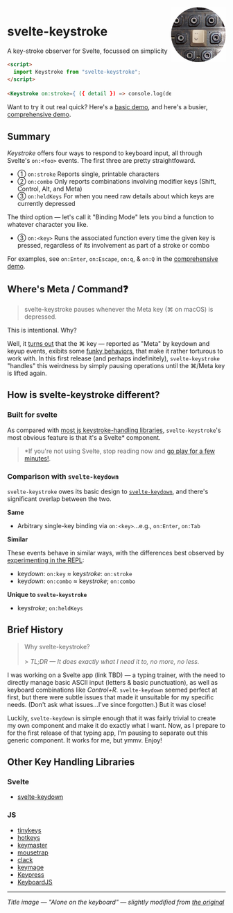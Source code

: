 <img src="lonekey.jpg" alt="photo of antique keyboard with all the keys removed except for a key whose combination of : and > combine into a smiley face" width="25%" height="25%" style="float:right;" />

# svelte-keystroke

A key-stroke observer for Svelte, focussed on simplicity

```html
<script>
  import Keystroke from "svelte-keystroke";
</script>

<Keystroke on:stroke={ ({ detail }) => console.log(detail) } />
```

Want to try it out real quick? Here's a [basic demo](https://svelte.dev/repl/16a2fa4f9ca14dcb98b0894f50598caf?version=3.41.0), and here's a busier, [comprehensive demo](https://svelte.dev/repl/83918eedc5df44a8814bb114c5716b06?version=3.41.0).

## Summary

_Keystroke_ offers four ways to respond to keyboard input, all through Svelte's `on:<foo>` events. The first three are pretty straightfoward.

- ① `on:stroke` Reports single, printable characters
- ② `on:combo` Only reports combinations involving modifier keys (Shift, Control, Alt, and Meta)
- ③ `on:heldKeys` For when you need raw details about which keys are currently depressed

The third option — let's call it "Binding Mode" lets you bind a function to whatever character you like.

- ③ `on:<key>` Runs the associated function every time the given key is pressed, regardless of its involvement as part of a stroke or combo

For examples, see `on:Enter`, `on:Escape`, `on:q`, & `on:Q` in the [comprehensive demo](https://svelte.dev/repl/83918eedc5df44a8814bb114c5716b06?version=3.41.0).

## Where's Meta / Command❓

> svelte-keystroke pauses whenever the Meta key (⌘ on macOS) is depressed.

This is intentional. Why?

Well, it [turns out](https://stackoverflow.com/a/27512489/230615) that the <a title="macOS Command">⌘</a> key — reported as "Meta" by keydown and keyup events, exibits some [funky behaviors](https://codepen.io/alexduloz/pen/nteqG), that make it rather torturous to work with. In this first release (and perhaps indefinitely), `svelte-keystroke` "handles" this weirdness by simply pausing operations until the ⌘/Meta key is lifted again.

## How is svelte-keystroke different?

### Built for svelte

As compared with [most js keystroke-handling libraries](#other-key-handling-libraries), `svelte-keystroke`'s most obvious feature is that it's a Svelte\* component.

> \*If you're not using Svelte, stop reading now and [go play for a few minutes!](https://svelte.dev/tutorial/basics).

### Comparison with `svelte-keydown`

`svelte-keystroke` owes its basic design to [`svelte-keydown`](https://github.com/metonym/svelte-keydown), and there's significant overlap between the two.

**Same**

- Arbitrary single-key binding via `on:<key>`…e.g., `on:Enter`, `on:Tab`

**Similar**

These events behave in similar ways, with the differences best observed by [experimenting in the REPL](https://svelte.dev/repl/a546827278fc4209a27262cc99b51315?version=3.42.1):

- key*down*: `on:key` ≈ key*stroke*: `on:stroke`
- key*down*: `on:combo` ≈ key*stroke*; `on:combo`

**Unique to `svelte-keystroke`**

- key*stroke*; `on:heldKeys`

## Brief History

> Why svelte-keystroke?<br><br> > _TL;DR — It does exactly what I need it to, no more, no less._

I was working on a Svelte app (link TBD) — a typing trainer, with the need to directly manage basic ASCII input (letters & basic punctuation), as well as keyboard combinations like _Control+R_. `svelte-keydown` seemed perfect at first, but there were subtle issues that made it unsuitable for my specific needs. (Don't ask what issues…I've since forgotten.) But it was close!

Luckily, `svelte-keydown` is simple enough that it was fairly trivial to create my own component and make it do exactly what I want. Now, as I prepare to for the first release of that typing app, I'm pausing to separate out this generic component. It works for me, but ymmv. Enjoy!

## Other Key Handling Libraries

### Svelte

- [svelte-keydown](https://github.com/metonym/svelte-keydown)

### JS

- [tinykeys](https://github.com/jamiebuilds/tinykeys)
- [hotkeys](https://github.com/jaywcjlove/hotkeys)
- [keymaster](https://github.com/madrobby/keymaster)
- [mousetrap](https://github.com/ccampbell/mousetrap)
- [clack](https://github.com/ulisesantana/clack)
- [keymage](https://github.com/piranha/keymage)
- [Keypress](https://github.com/dmauro/Keypress/)
- [KeyboardJS](https://github.com/RobertWHurst/KeyboardJS)

---

_Title image — "Alone on the keyboard" — slightly modified from [the original](https://www.flickr.com/photos/fdecomite/361512861/in/photostream/)_
